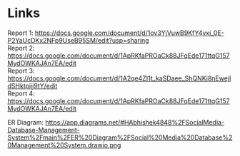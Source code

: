 # Links

Report 1: https://docs.google.com/document/d/1ov3YjVuwB9KfY4vxj_0E-P2YaUcDKx2NFp9UseB95SM/edit?usp=sharing <br />
Report 2: https://docs.google.com/document/d/1ApRKfaPROaCk88JFqEde171ttqG157MydOWKAJAn7EA/edit <br />
Report 3: https://docs.google.com/document/d/1A2qe4ZI1t_kaSDaee_ShQNKi8nEwejIdSHktpijj9tY/edit <br />
Report 4: https://docs.google.com/document/d/1ApRKfaPROaCk88JFqEde171ttqG157MydOWKAJAn7EA/edit <br />

ER Diagram: https://app.diagrams.net/#HAbhishek4848%2FSocialMedia-Database-Management-System%2Fmain%2FER%20Diagram%2FSocial%20Media%20Database%20Management%20System.drawio.png
